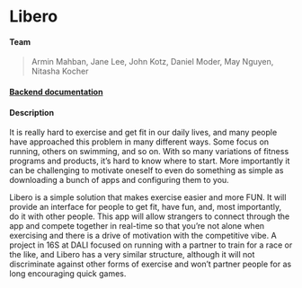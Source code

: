 # Libero

#### Team
> Armin Mahban, Jane Lee, John Kotz, Daniel Moder, May Nguyen, Nitasha Kocher 

#### [Backend documentation](https://github.com/dali-lab/libero/tree/master/Libero/Classes#backend-documentation)

#### Description

It is really hard to exercise and get fit in our daily lives, and many people have approached this problem in many different ways. Some focus on running, others on swimming, and so on. With so many variations of fitness programs and products, it’s hard to know where to start. More importantly it can be challenging to motivate oneself to even do something as simple as downloading a bunch of apps and configuring them to you.

Libero is a simple solution that makes exercise easier and more FUN. It will provide an interface for people to get fit, have fun, and, most importantly, do it with other people. This app will allow strangers to connect through the app and compete together in real-time so that you’re not alone when exercising and there is a drive of motivation with the competitive vibe.   A project in 16S at DALI focused on running with a partner to train for a race or the like, and Libero has a very similar structure, although it will not discriminate against other forms of exercise and won’t partner people for as long encouraging quick games.

